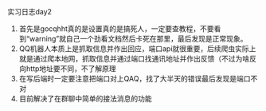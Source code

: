 实习日志day2

1. 首先是gocqhht真的是设置真的是搞死人，一定要查教程，不要看到“warning”就自己一个劲看文档然后卡死在那里，最后发现是正常现象。
2. QQ机器人本质上是抓取信息并作出回应，端口api就很重要，后续爬虫实际上就是通过爬本地网，抓取信息并通过端口找通讯地址并作出反馈（不过为啥反向http地址要不同，不了解原理
3. 在写后端时一定要注意把端口对上QAQ，找了大半天的错误最后发现是端口不对
4. 目前解决了在群聊中简单的接法消息的功能